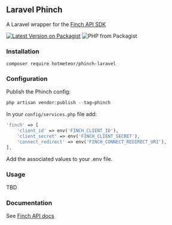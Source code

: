 ## Laravel Phinch

A Laravel wrapper for the [Finch API SDK](https://github.com/getclair/phinch)

[![Latest Version on Packagist](https://img.shields.io/packagist/vpre/getclair/phinch.svg?style=flat-square)](https://packagist.org/packages/getclair/phinch)
![PHP from Packagist](https://img.shields.io/packagist/php-v/getclair/phinch)

### Installation

```shell
composer require hotmeteor/phinch-laravel
```

### Configuration

Publish the Phinch config:

```php
php artisan vendor:publish --tag=phinch
```

In your `config/services.php` file add:

```php
'finch' => [
    'client_id' => env('FINCH_CLIENT_ID'),
    'client_secret' => env('FINCH_CLIENT_SECRET'),
    'connect_redirect' => env('FINCH_CONNECT_REDIRECT_URI'),
],
```

Add the associated values to your .env file.

### Usage

TBD

### Documentation

See [Finch API docs](https://developer.tryfinch.com/)
